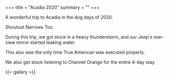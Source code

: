 +++
title = "Acadia 2020"
summary = ""
+++

A wonderful trip to Acadia in the dog days of 2020.

Shoutout Narrows Too.

During this trip, we got stuck in a heavy thunderstorm, and our Jeep's rear-view mirror started leaking water.

This also was the only time True American was executed properly.

We also got stuck listening to Channel Orange for the entire 4-day stay.

{{< gallery >}}
